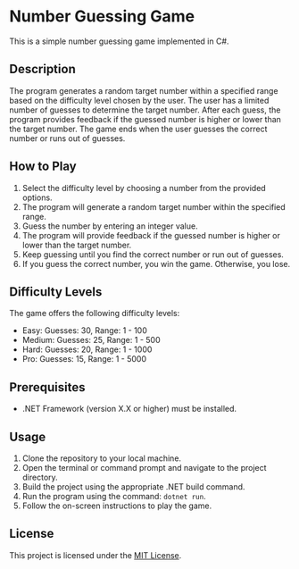 # Number Guessing Game

This is a simple number guessing game implemented in C#.

## Description

The program generates a random target number within a specified range based on the difficulty level chosen by the user. The user has a limited number of guesses to determine the target number. After each guess, the program provides feedback if the guessed number is higher or lower than the target number. The game ends when the user guesses the correct number or runs out of guesses.

## How to Play

1. Select the difficulty level by choosing a number from the provided options.
2. The program will generate a random target number within the specified range.
3. Guess the number by entering an integer value.
4. The program will provide feedback if the guessed number is higher or lower than the target number.
5. Keep guessing until you find the correct number or run out of guesses.
6. If you guess the correct number, you win the game. Otherwise, you lose.

## Difficulty Levels

The game offers the following difficulty levels:

- Easy: Guesses: 30, Range: 1 - 100
- Medium: Guesses: 25, Range: 1 - 500
- Hard: Guesses: 20, Range: 1 - 1000
- Pro: Guesses: 15, Range: 1 - 5000

## Prerequisites

- .NET Framework (version X.X or higher) must be installed.

## Usage

1. Clone the repository to your local machine.
2. Open the terminal or command prompt and navigate to the project directory.
3. Build the project using the appropriate .NET build command.
4. Run the program using the command: `dotnet run`.
5. Follow the on-screen instructions to play the game.

## License

This project is licensed under the [MIT License](LICENSE).
